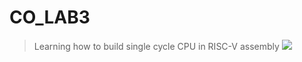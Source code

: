 # CO_LAB3

> Learning how to build single cycle CPU in RISC-V assembly
![](https://i.imgur.com/AKzFT80.png)
